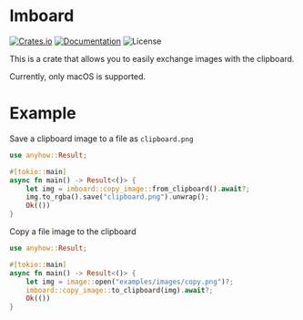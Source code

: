 # Imboard

[![Crates.io](https://img.shields.io/crates/v/imboard.svg)](https://crates.io/crates/imboard)
[![Documentation](https://docs.rs/imboard/badge.svg)](https://docs.rs/imboard)
![License](https://img.shields.io/crates/l/imboard.svg)

This is a crate that allows you to easily exchange images with the clipboard.

Currently, only macOS is supported.

# Example

Save a clipboard image to a file as `clipboard.png`
```rust
use anyhow::Result;

#[tokio::main]
async fn main() -> Result<()> {
    let img = imboard::copy_image::from_clipboard().await?;
    img.to_rgba().save("clipboard.png").unwrap();
    Ok(())
}
```

Copy a file image to the clipboard
```rust
use anyhow::Result;

#[tokio::main]
async fn main() -> Result<()> {
    let img = image::open("examples/images/copy.png")?;
    imboard::copy_image::to_clipboard(img).await?;
    Ok(())
}
```
